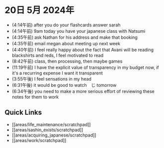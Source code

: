 # 20日 5月 2024年
- (4:14午前) after you do your flashcards answer sarah
- (4:14午前) 9am today you have your japanese class with Natsumi
- (4:35午前) ask Nathan for his address and make that booking
- (4:35午前) email megan about meeting up next week
- (4:40午前) I feel really happy about the fact that Avani will be reading blackshirts and reds, I feel motivated to read
- (8:42午前) class, then processing, then maybe games
- (11:19午前) I have the explicit value of transparency in my budget now, if it's a recurring expense I want it transparent
- (3:55午後) I feel sensations in my head
- (6:31午後) it would be good to watch　じ tomorrow
- (6:34午後) you need to make a more serious effort of reviewing these notes for them to work







 



## Quick Links
- [[areas/life_maintenance/scratchpad]]
- [[areas/sashin_exists/scratchpad]]
- [[areas/acquiring_japanese/scratchpad]]
- [[areas/work/scratchpad]]
